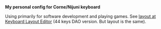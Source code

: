 **My personal config for Corne/Nijuni keyboard**

Using primarily for software development and playing games.
See [layout at Keyboard Layout Editor](http://www.keyboard-layout-editor.com/#/gists/c2faf3c001810b2d18cbe5217c842b8e) (44 keys DAO version. But layout is the same).
